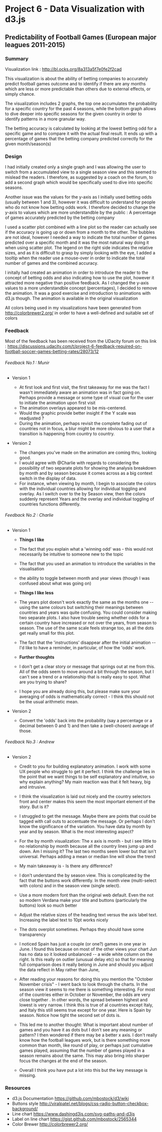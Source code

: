 # Project 6 - Data Visualization with d3.js

## Predictability of Football Games (European major leagues 2011-2015)

### Summary

Visualization link : http://bl.ocks.org/8a313a5f7e0fe2f2cad

This visualization is about the ability of betting companies to accurately predict football games outcome and to identify if there are any months which are less or more predictable than others due to external effects, or simply chance.

The visualization includes 2 graphs, the top one accumulates the probability for a specific country for the past 4 seasons, while the bottom graph allows to dive deeper into specific seasons for the given country in order to identify patterns in a more granular way.

The betting accuracy is calculated by looking at the lowest betting odd for a specific game and to compare it with the actual final result. It ends up with a percentage of games that the betting company predicted correctly for the given month/season(s)

### Design

I had initially created only a single graph and I was allowing the user to switch from a accumulated view to a single season view and this seemed to mislead the readers. I therefore, as suggested by a coach on the forum, to add a second graph which would be specifically used to dive into specific seasons.

Another issue was the values for the y-axis as I initially used betting odds (usually between 1 and 3), however it was difficult to understand for people who do not know how betting odds work. I therefore decided to change the y-axis to values which are more understandble by the public : A percentage of games accurately predicted by the betting company

I used a scatter plot combined with a line plot so the reader can actually see if the accuracy is going up or down from a month to the other. The bubbles are not ideal, however I needed a way to indicate the total number of games predicted over a specific month and it was the most natural way doing it when using scatter plot. The legend on the right side indicates the relative sizes, and as it is difficult to grasp by simply looking with the eye, I added a tooltip when the reader use a mouse-over in order to indicate the total number of games and the combined accuracy.

I initally had created an animation in order to introduce the reader to the concept of betting odds and also indicating how to use the plot, however it attracted more negative than positive feedback. As I changed the y-axis values to a more understandble concept (percentages), I decided to remove the animation. It was a good exercise and introduction to animations with d3.js though. The animation is available in the original visualization

All colors being used in my visualizations have been generated from http://colorbrewer2.org/ in order to have a well-defined and suitable set of colors

### Feedback

Most of the feedback has been received from the UDacity forum on this link : https://discussions.udacity.com/t/project-6-feedback-required-on-football-soccer-games-betting-rates/28073/12

###### Feedback No.1 : Munir

* Version 1
  * At first look and first visit, the first takeaway for me was the fact I wasn't immediately aware an animation was in fact going on. Perhaps provide a message or some type of visual cue for the user to initiate the animation upon first visit
  * The animation overlays appeared to be mis-centered.
  * Would the graphic provide better insight if the Y scale was readjusted ?
  * During the animation, perhaps revisit the complete fading out of countries not in focus, a blur might be more obvious to a user that a transition is happening from country to country.

* Version 2
  * The changes you've made on the animation are coming thru, looking good.
  * I would agree with @Charlie with regards to considering the possibility of two separate plots for showing the analysis breakdown by month and by season because it comes across as a big context switch in the display of data.
  * For instance, when viewing by month, I begin to associate the colors with the individual countries allowing for individual toggling and overlay. As I switch over to the by Season view, then the colors suddenly represent Years and the overlay and individual toggling of countries functions differently.


###### Feedback No.2 : Charlie

* Version 1
  * **Things I like**
  * The fact that you explain what a 'winning odd' was - this would not necessarily be intuitive to someone new to the topic
  * The fact that you used an animation to introduce the variables in the visualisation
  * the ability to toggle between month and year views (though I was confused about what was going on)


  * **Things I like less**
  * The years plot doesn't work exactly the same as the months one -- using the same colours but switching their meanings between countries and years was quite confusing. You could consider making two separate plots. I also have trouble seeing whether odds for a certain country have increased or not over the years, from season to season. The use of the same scale feels strange too, as all the dots get really small for this plot.
  * The fact that the 'instructions' disappear after the initial animation -- I'd like to have a reminder, in particular, of how the 'odds' work.


  * **Further thoughts**
  * I don't get a clear story or message that springs out at me from this. All of the odds seem to move around a bit through the season, but I can't see a trend or a relationship that is really easy to spot. What are you trying to share?
  * I hope you are already doing this, but please make sure your averaging of odds is mathematically correct - I think this should not be the usual arithmetic mean.

* Version 2
  * Convert the 'odds' back into the probability (say a percentage or a decimal between 0 and 1) and then take a (well-chosen) average of those.

###### Feedback No.3 : Andrew

* Version 2

  * Credit to you for building explanatory animation. I work with some UX people who struggle to get it perfect. I think the challenge lies in the point that we want things to be self explanatory and intuitive, so why explain anything? My main reaction was that it felt heavy, big and intrusive.

  * I think the visualization is laid out nicely and the country selectors front and center makes this seem the most important element of the story. But is it?
  
  * I struggled to get the message. Maybe there are points that could be tagged with call outs to accentuate the message. Or perhaps I don't know the significance of the variation. You have data by month by year and by season. What is the most interesting aspect?
  * For the by month visualization: The x axis is month - but i see little to no relationship by month because all the country lines jump up and down. Am I missing it? The last two months seem lower but that isn't universal. Perhaps adding a mean or median line will show the trend
  * My main takeaway is - Is there any difference?
  * I don't understand the by season view. This is complicated by the fact that the buttons work differently. In the month view (multi-select with colors) and in the season view (single select).
  * Use a more modern font than the original web default. Even the not so modern Verdana make your title and buttons (particularly the buttons) look so much better
  * Adjust the relative sizes of the heading text versus the axis label text. Increasing the label text to 10pt works nicely
  * The dots overplot sometimes. Perhaps they should have some transparency
  * I noticed Spain has just a couple (or one?) games in one year in June. I found this because on most of the other views your chart Jun has no data so it looked unbalanced -- a wide white column on the right. Is this really on outlier (unusual delay etc) so that for meaning full comparison does it really belong in June and should you adjust the data reflect in May rather than June,
  * After reading your reasons for doing this you mention the "October November crisis" - I went back to look through the charts. In the season view it seems to me there is something interesting. For most of the countries either in October or November, the odds are very close together . In other words, the spread between highest and lowest is very narrow. I think this is true of al countries except Italy, and Italy this still seems true except for one year. Here is Spain by season. Notice how tight the second set of dots is.
  * This led me to another thought: What is important about number of games and you have it as dots but I don't see any meaning or pattern? I then wondered if there may be a better x axis. I don't really know how the football leagues work, but is there something more common than month, like round of play, or perhaps just cumulative games played, assuming that the number of games played in a season remains about the same. This may also bring into sharper focus the changes at the end of the season.
  * Overall I think you have put a lot into this but the key message is missing.
  
### Resources

* d3.js Documentation https://github.com/mbostock/d3/wiki
* Buttons style http://viralpatel.net/blogs/css-radio-button-checkbox-background/
* Line chart https://www.dashingd3js.com/svg-paths-and-d3js
* Label on line chart https://gist.github.com/mbostock/2565344
* Color Brewer http://colorbrewer2.org/

